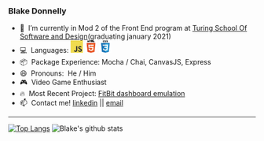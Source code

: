 ### Blake Donnelly

- 🔭&nbsp;  I’m currently in Mod 2 of the Front End program at [Turing School Of Software and Design](https://turing.io/)(graduating january 2021)
- :computer:&nbsp;  Languages: 
<img align="" alt="javascript logo" width="25px" src="https://raw.githubusercontent.com/github/explore/80688e429a7d4ef2fca1e82350fe8e3517d3494d/topics/javascript/javascript.png" />  <img align="" alt="javascript logo" width="25px" src="https://raw.githubusercontent.com/github/explore/80688e429a7d4ef2fca1e82350fe8e3517d3494d/topics/html/html.png" />  <img align="" alt="javascript logo" width="25px" src="https://raw.githubusercontent.com/github/explore/80688e429a7d4ef2fca1e82350fe8e3517d3494d/topics/css/css.png" /> </br >
- :package:&nbsp;  Package Experience: Mocha / Chai, CanvasJS, Express
- 😄&nbsp;  Pronouns:&nbsp;  He / Him
- :video_game:&nbsp;  Video Game Enthusiast 
- :fire:&nbsp; Most Recent Project: [FitBit dashboard emulation](https://github.com/BlakeDonn/fitlit-starter-kit)
- 📫&nbsp;  Contact me!  [linkedin](https://www.linkedin.com/in/blake-donnelly/)  || [email](blake.donnelly2@yahoo.com)

___
[![Top Langs](https://github-readme-stats.vercel.app/api/top-langs/?username=anuraghazra&hide=ruby,shell,GLSL&layout=compact&theme=dark)](https://github.com/anuraghazra/github-readme-stats)
  ![Blake's github stats](https://github-readme-stats.vercel.app/api?username=BlakeDonn&count_private=true&show_icons=true&theme=dark)

 

